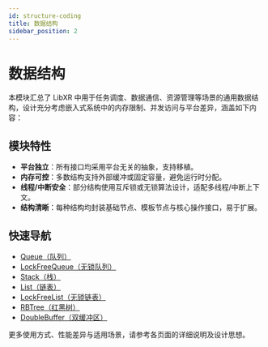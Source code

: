 ```yaml
---
id: structure-coding
title: 数据结构
sidebar_position: 2
---
```


# 数据结构

本模块汇总了 LibXR 中用于任务调度、数据通信、资源管理等场景的通用数据结构，设计充分考虑嵌入式系统中的内存限制、并发访问与平台差异，涵盖如下内容：

## 模块特性

- **平台独立**：所有接口均采用平台无关的抽象，支持移植。
- **内存可控**：多数结构支持外部缓冲或固定容量，避免运行时分配。
- **线程/中断安全**：部分结构使用互斥锁或无锁算法设计，适配多线程/中断上下文。
- **结构清晰**：每种结构均封装基础节点、模板节点与核心操作接口，易于扩展。

## 快速导航

- [Queue（队列）](./queue.md)
- [LockFreeQueue（无锁队列）](./lockfree_queue.md)
- [Stack（栈）](./stack.md)
- [List（链表）](./list.md)
- [LockFreeList（无锁链表）](./lockfree_list.md)
- [RBTree（红黑树）](./rbt.md)
- [DoubleBuffer（双缓冲区）](./double_buffer.md)

更多使用方式、性能差异与适用场景，请参考各页面的详细说明及设计思想。
